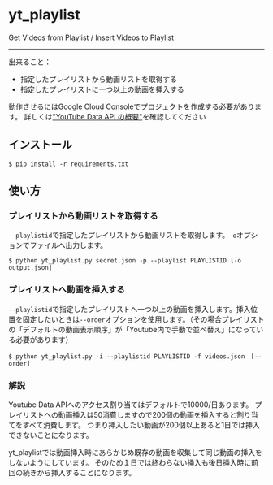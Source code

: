 # yt_playlist
Get Videos from Playlist / Insert Videos to Playlist

----
出来ること：
- 指定したプレイリストから動画リストを取得する
- 指定したプレイリストに一つ以上の動画を挿入する


動作させるにはGoogle Cloud Consoleでプロジェクトを作成する必要があります。
詳しくは["YouTube Data API の概要"](https://developers.google.com/youtube/v3/getting-started?hl=ja)を確認してください

## インストール

```
$ pip install -r requirements.txt
```


## 使い方

### プレイリストから動画リストを取得する


```--playlistid```で指定したプレイリストから動画リストを取得します。```-o```オプションでファイルへ出力します。

```
$ python yt_playlist.py secret.json -p --playlist PLAYLISTID [-o output.json]
```


### プレイリストへ動画を挿入する

```--playlistid```で指定したプレイリストへ一つ以上の動画を挿入します。挿入位置を固定したいときは```--order```オプションを使用します。（その場合プレイリストの「デフォルトの動画表示順序」が「Youtube内で手動で並べ替え」になっている必要があります）
```
$ python yt_playlist.py -i --playlistid PLAYLISTID -f videos.json　[--order]
```

### 解説

Youtube Data APIへのアクセス割り当てはデフォルトで10000/日あります。
プレイリストへの動画挿入は50消費しますので200個の動画を挿入すると割り当てをすべて消費します。
つまり挿入したい動画が200個以上あると1日では挿入できないことになります。

yt_playlistでは動画挿入時にあらかじめ既存の動画を収集して同じ動画の挿入をしないようにしています。
そのため１日では終わらない挿入も後日挿入時に前回の続きから挿入することになります。

